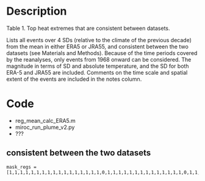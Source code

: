 # Description

Table 1. Top heat extremes that are consistent between datasets.

Lists all events over 4 SDs (relative to the climate of the previous decade) from the mean in either ERA5 or JRA55, and consistent between the two datasets (see Materials and Methods). Because of the time periods covered by the reanalyses, only events from 1968 onward can be considered. The magnitude in terms of SD and absolute temperature, and the SD for both ERA-5 and JRA55 are included. Comments on the time scale and spatial extent of the events are included in the notes column.

# Code

- reg_mean_calc_ERA5.m
- miroc_run_plume_v2.py
- ???

## consistent between the two datasets

    mask_regs = [1,1,1,1,1,1,1,1,1,1,1,1,1,1,1,1,1,0,1,1,1,1,1,1,1,1,1,1,1,1,1,1,0,1,1,0,0,1,1,0,1,1,1,1,0,1,1,1,1,1,0,0,1,0,0,1,0,0,1,0,0,0,0,0,0,0,1,0,0,0,0,0,0,1,0,1,0,1,1,0,1,1,1,0,0,0,0,0,0,0,0,0,0,0,0,0,1,1,1,0,1,1,1,1,1,1,1,1,1,1,1,1,0,1,1,0,1,1,1,0,1,1,1,1,1,1,1,1,1,1,1,1,1,1,1,1,1,1,1,1,0,1,1,0,1,1,1,1,1,1,0,0,1,1,1,1,1,1,0,0,1,0,0,0,1,0,1,1,1,1,1,0,1,0,1,0,0,0,1,1,1,0,1,0,0,1,1,0,0,0,1,0,1,0,0,1,1,1,1,1,1,1,1,1,1,1,0,1,1,1,1,1,1,1,1,0,0,0,1,1,0,1,1,0,1,0,1,1,0,0,1,1,0,1,1,1,0]


